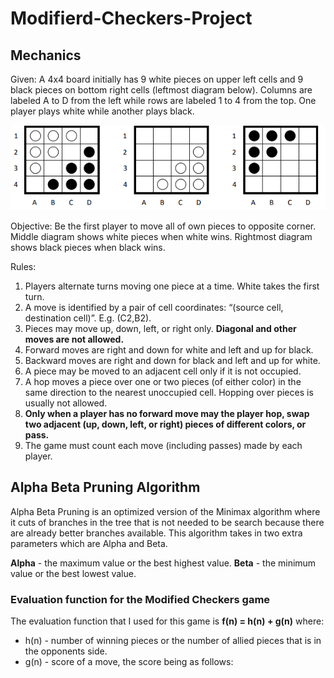 # Modifierd-Checkers-Project

## Mechanics
Given:
  A 4x4 board initially has 9 white pieces on upper left cells and 9 black pieces on bottom right
  cells (leftmost diagram below). Columns are labeled A to D from the left while rows are labeled
  1 to 4 from the top. One player plays white while another plays black. 
  
  ![Board Image](https://github.com/EVeend/Modifierd-Checkers-Project/blob/master/CheckersBoardImage.png)

Objective: Be the first player to move all of own pieces to opposite corner. Middle diagram shows
white pieces when white wins. Rightmost diagram shows black pieces when black wins. 

Rules:

1. Players alternate turns moving one piece at a time. White takes the first turn.
2. A move is identified by a pair of cell coordinates: “(source cell, destination cell)”. E.g. (C2,B2).
3. Pieces may move up, down, left, or right only. **Diagonal and other moves are not allowed.**
4. Forward moves are right and down for white and left and up for black.
5. Backward moves are right and down for black and left and up for white.
6. A piece may be moved to an adjacent cell only if it is not occupied.
7. A hop moves a piece over one or two pieces (of either color) in the same direction to the
nearest unoccupied cell. Hopping over pieces is usually not allowed.
8. **Only when a player has no forward move may the player hop, swap two adjacent (up, down,
left, or right) pieces of different colors, or pass.**
9. The game must count each move (including passes) made by each player. 

## Alpha Beta Pruning Algorithm

Alpha Beta Pruning is an optimized version of the Minimax algorithm where it cuts of branches in the tree that is not needed to be search because there are already better branches available. This algorithm takes in two extra parameters which are Alpha and Beta. 

**Alpha** - the maximum value or the best highest value.
**Beta** - the minimum value or the best lowest value. 

### Evaluation function for the Modified Checkers game

The evaluation function that I used for this game is **f(n) = h(n) + g(n)** where:
- h(n) - number of winning pieces or the number of allied pieces that is in the opponents side.
- g(n) - score of a move, the score being as follows:
